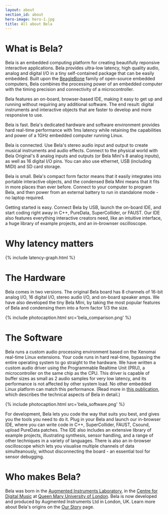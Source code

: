 ```yaml
---
layout: about
section_id: about
hero-image: hero-1.jpg
title: All about Bela
---
```


# What is Bela?

Bela is an embedded computing platform for creating beautifully reponsive interactive applications. Bela provides ultra-low latency, high quality audio, analog and digital I/O in a tiny self-contained package that can be easily embedded. Built upon the [BeagleBone](https://beagleboard.org/) family of open-source embedded computers, Bela combines the processing power of an embedded computer with the timing precision and connectivity of a microcontroller.

Bela features an on-board, browser-based IDE, making it easy to get up and running without requiring any additional software. The end result: digital instruments and interactive objects that are faster to develop and more responsive to use.

<span class="list-header">Bela is fast.</span> Bela's dedicated hardware and software environment provides hard real-time performance with 1ms latency while retaining the capabilities and power of a 1GHz embedded computer running Linux.

<span class="list-header">Bela is connected.</span> Use Bela's stereo audio input and output to create musical instruments and audio effects. Connect to the physical world with Bela Original's 8 analog inputs and outputs (or Bela Mini's 8 analog inputs), as well as 16 digital I/O pins. You can also use ethernet, USB (including MIDI) and SD card storage.

<span class="list-header">Bela is small.</span> Bela's compact form factor means that it easily integrates into portable interactive objects, and the condensed Bela Mini means that it fits in more places than ever before. Connect to your computer to program Bela, and then power from an external battery to run in standalone mode - no laptop required.

<span class="list-header">Getting started is easy.</span> Connect Bela by USB, launch the on-board IDE, and start coding right away in C++, PureData, SuperCollider, or FAUST. Our IDE also features everything interactive creators need, like an intuitive interface, a huge library of example projects, and an in-brownser oscilloscope.

# Why latency matters

{% include latency-graph.html %}

# The Hardware

Bela comes in two versions. The original Bela board has 8 channels of 16-bit analog I/O, 16 digital I/O, stereo audio I/O, and on-board speaker amps. We have also developed the tiny Bela Mini, by taking the most popular features of Bela and condensing them into a form factor 1/3 the size.

{% include photocaption.html src='bela_comparison.png' %}

# The Software

Bela runs a custom audio processing environment based on the Xenomai real-time Linux extensions. Your code runs in hard real-time, bypassing the entire operating system to go straight to the hardware. We have written a custom audio driver using the Programmable Realtime Unit (PRU), a microcontroller on the same chip as the CPU. This driver is capable of buffer sizes as small as 2 audio samples for very low latency, and its performance is not affected by other system load. No other embedded Linux platform can match this performance. (Read more in [this publication](http://eecs.qmul.ac.uk/~andrewm/mcpherson_aes2015.pdf), which describes the technical aspects of Bela in detail.)

{% include photocaption.html src='bela_software.png' %}

For development, Bela lets you code the way that suits you best, and gives you the tools you need to do it. Plug in your Bela and launch our in-browser IDE, where you can write code in C++, SuperCollider, FAUST, Csound, upload PureData patches. The IDE also includes an extensive library of example projects, illustrating synthesis, sensor handling, and a range of other techniques in a variety of languages. There is also an in-browser oscilloscope which lets you visualise multiple channels of data simulteanously, without disconnecting the board - an essential tool for sensor debugging. 

# Who makes Bela?

Bela was born in the [Augmented Instruments Laboratory](http://instrumentslab.org/), in the [Centre for Digital Music](http://c4dm.eecs.qmul.ac.uk/) at [Queen Mary University of London](https://www.qmul.ac.uk/). Bela is now developed and produced by Augmented Instruments Ltd in London, UK. Learn more about Bela's origins on the [Our Story](our-story) page.
